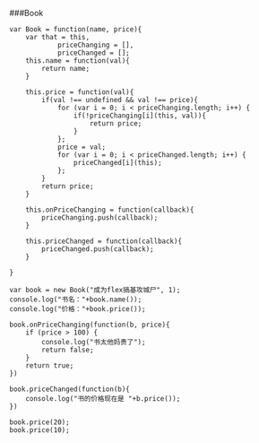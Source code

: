 ###Book

	var Book = function(name, price){
		var that = this,
				priceChanging = [],
				priceChanged = [];
		this.name = function(val){
			return name;
		}
	
		this.price = function(val){
			if(val !== undefined && val !== price){
				for (var i = 0; i < priceChanging.length; i++) {
					if(!priceChanging[i](this, val)){
						return price;
					}
				};
				price = val;
				for (var i = 0; i < priceChanged.length; i++) {
					priceChanged[i](this);
				};
			}
			return price;
		}
	
		this.onPriceChanging = function(callback){
			priceChanging.push(callback);
		}
	
		this.priceChanged = function(callback){
			priceChanged.push(callback);
		}

	}
	
	var book = new Book("成为flex搞基攻城尸", 1);
	console.log("书名："+book.name());
	console.log("价格："+book.price());
	
	book.onPriceChanging(function(b, price){
		if (price > 100) {
			console.log("书太他妈贵了");
			return false;
		}
		return true;
	})
	
	book.priceChanged(function(b){
		console.log("书的价格现在是 "+b.price());
	})
	
	book.price(20);
	book.price(10);

